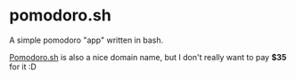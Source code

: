 # pomodoro.sh

A simple pomodoro "app" written in bash. 

[Pomodoro.sh](pomodoro.sh) is also a nice domain name, but I don't really want to pay **$35** for it :D
